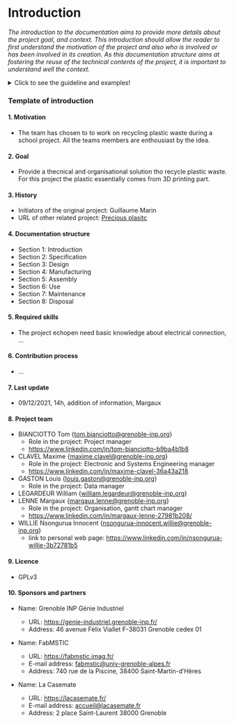 # Introduction

*The introduction to the documentation aims to provide more details about the project goal, and context. This introduction should allow the reader to first understand the motivation of the project and also who is involved or has been involved in its creation. As this documentation structure aims at fostering the reuse of the technical contents of the project, it is important to understand well the context.*

<details>
  <summary>Click to see the guideline and examples!</summary>
  
## Motivations

*This section addresses the question: Why are you starting this project?*


As an example:
  
The project [BCN3D Moveo](https://github.com/BCN3D/BCN3D-Moveo/) is motivated by the high cost 
of the materials that undergraduate students must use for learning how to engineer mechatronics systems.

## Goals

*This section addresses the question: What will be delivered in this project?* 

As an example: 
  
The project [BCN3D Moveo](https://github.com/BCN3D/BCN3D-Moveo/) is an open source robotic arm 
that everyone should be able to replicate - with or without modification - at home without the need for highly 
technical knowledge and expensive materials. 
The robotic arm will support several of the existing training itineraries: 
mechanical design, automation, industrial programming, etc.


## History

*Here it is welcome to acknowledge the existing sources that have been used in this project with locations*

- Initiators of the original project
- URL of the original project
- URL of other related projects 


## Documentation structure

*How is your documentation organized?*


These guidelines will provide you with a standard structure that is mainly following the product 
life cycle and the technological decomposition. It is implemented in the documentation template available in this project. 
  
For example:
- Introduction
- Specification
- Design 
- Manufacturing
- Assembly
- Use
- Maintenance
- Disposal

And inside each of the sections, if required:
- Mechanical
- Electronic 
- Software 



## Required skills

*What is the specific knowledge a maker shall own to reuse - with or without modification - your product??*

For example:
  
The project echopen need basic knowledge about the medical ultrasound technology such as ultrasound imaging, 
a matter of acoustical impedance, etc.  


## Contribution Process

*Describe here how a maker can contribute to your project*

-  Example of a contribution process:
  - Post an [issue] and briefly outline the changes you plan to make
  - If you are looking for input on what to contribute, browse the issues with the Requests or Bug label
  - Describe branches
  - Describe what a Pull Request (PR) shall contain (detailed description of changes, a summary of the test, 
    issue numbers that the PR resolves)
  - Specify code style 
  - Contributor license agreement


## Last updates 

*What is the last update of your documentation?*

- Last modification (date, time, object of modification, who,...)


## Project team

*Describe here who is the leader and the main contributors of the project*

- Name {E-mail}
  - domain of expertise and role in the project
  - link to personal web page


## License

*What open-source hardware license your project complies with?*


- [Comparison of free and open-source software licences](https://en.wikipedia.org/wiki/Comparison_of_free_and_open-source_software_licences)
- [license of open hardware projects](https://opensource.com/law/15/2/intro-open-hardware-licensing#:~:text=Open%20source%20hardware%20is%20hardware,on%20their%20hardware%20at%20all.)


## Sponsors and Partners

Who is sponsoring your project?

- URL:
- Name:
- E-mail address:


  </details>
  
### Template of introduction

 #### 1. Motivation
   * The team has chosen to to work on recycling plastic waste during a school project. All the teams members are enthousiast by the idea.

 #### 2. Goal
   * Provide a thecnical and organisational solution tho recycle plastic waste. For this project the plastic essentially comes from 3D printing part.

 #### 3. History
   * Initiators of the original project: Guillaume Marin
   * URL of other related project: [Precious plasitc](https://preciousplastic.com)
 #### 4. Documentation structure
   * Section 1: Introduction
   * Section 2: Specification
   * Section 3: Design
   * Section 4: Manufacturing
   * Section 5: Assembly
   * Section 6: Use
   * Section 7: Maintenance
   * Section 8: Disposal
 #### 5. Required skills
   * The project echopen need basic knowledge about electrical connection, ...
 #### 6. Contribution process
   * ...
 #### 7. Last update
   * 09/12/2021, 14h, addition of information, Margaux
 #### 8. Project team
   * BIANCIOTTO Tom {tom.bianciotto@grenoble-inp.org}
       * Role in the project: Project manager
       * https://www.linkedin.com/in/tom-bianciotto-b9ba4b1b8
   * CLAVEL Maxime {maxime.clavel@grenoble-inp.org}
       * Role in the project: Electronic and Systems Engineering manager 
       * https://www.linkedin.com/in/maxime-clavel-36a43a218
   * GASTON Louis {louis.gaston@grenoble-inp.org}
       * Role in the project: Data manager
   * LEGARDEUR William {william.legardeur@grenoble-inp.org}
   * LENNE Margaux {margaux.lenne@grenoble-inp.org}
       * Role in the project: Organisation, gantt chart manager
       * https://www.linkedin.com/in/margaux-lenne-27981b208/
   * WILLIE Nsongurua Innocent {nsongurua-innocent.willie@grenoble-inp.org}
       * link to personal web page: https://www.linkedin.com/in/nsongurua-willie-3b72781b5
#### 9. Licence
   * GPLv3
#### 10. Sponsors and partners
   * Name: Grenoble INP Génie Industriel
      * URL: https://genie-industriel.grenoble-inp.fr/
      * Address: 46 avenue Félix Viallet F-38031 Grenoble cedex 01
   
   * Name: FabMSTIC
      * URL: https://fabmstic.imag.fr/
      * E-mail address: fabmstic@univ-grenoble-alpes.fr
      * Address: 740 rue de la Piscine, 38400 Saint-Martin-d’Hères

   * Name: La Casemate
      * URL: https://lacasemate.fr/
      * E-mail address: accueil@lacasemate.fr
      * Address: 2 place Saint-Laurent 38000 Grenoble
